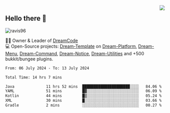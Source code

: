 <img align='right' src="https://github-readme-stats.vercel.app/api?username=Ravis96&show_icons=true">

## Hello there 👋
<p align="left"> <img src="https://komarev.com/ghpvc/?username=ravis96&label=Profile%20views&color=0e75b6&style=flat" alt="ravis96" /> </p>

👨‍💻 Owner & Leader of [DreamCode](https://github.com/DreamPoland) <br>
💻 Open-Source projects: [Dream-Template](https://github.com/DreamPoland/dream-template) on [Dream-Platform](https://github.com/DreamPoland/dream-platform), [Dream-Menu](https://github.com/DreamPoland/dream-menu), [Dream-Command](https://github.com/DreamPoland/dream-command), [Dream-Notice](https://github.com/DreamPoland/dream-notice), [Dream-Utilities](https://github.com/DreamPoland/dream-utilities) and +500 bukkit/bungee plugins.

<!--START_SECTION:waka-->

```txt
From: 06 July 2024 - To: 13 July 2024

Total Time: 14 hrs 7 mins

Java              11 hrs 52 mins  █████████████████████░░░░   84.06 %
YAML              51 mins         █▓░░░░░░░░░░░░░░░░░░░░░░░   06.09 %
Kotlin            44 mins         █▒░░░░░░░░░░░░░░░░░░░░░░░   05.24 %
XML               30 mins         █░░░░░░░░░░░░░░░░░░░░░░░░   03.66 %
Gradle            2 mins          ░░░░░░░░░░░░░░░░░░░░░░░░░   00.27 %
```

<!--END_SECTION:waka-->
